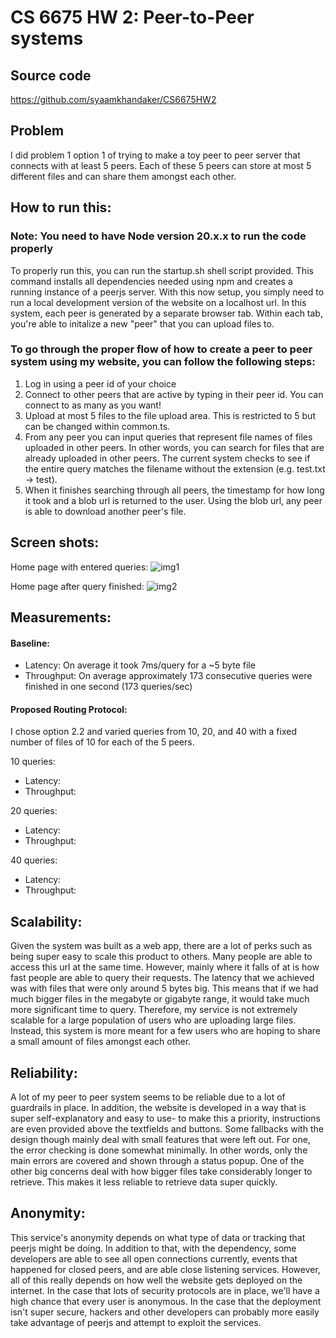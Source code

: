 # CS 6675 HW 2: Peer-to-Peer systems

## Source code
https://github.com/syaamkhandaker/CS6675HW2

## Problem

I did problem 1 option 1 of trying to make a toy peer to peer server that connects with at least 5 peers. Each of these 5 peers can store at most 5 different files and can share them amongst each other.

## How to run this:

### Note: You need to have Node version 20.x.x to run the code properly

To properly run this, you can run the startup.sh shell script provided. This command installs all dependencies needed using npm and creates a running instance of a peerjs server. With this now setup, you simply need to run a local development version of the website on a localhost url. In this system, each peer is generated by a separate browser tab. Within each tab, you're able to initalize a new "peer" that you can upload files to.

### To go through the proper flow of how to create a peer to peer system using my website, you can follow the following steps:

1. Log in using a peer id of your choice
2. Connect to other peers that are active by typing in their peer id. You can connect to as many as you want!
3. Upload at most 5 files to the file upload area. This is restricted to 5 but can be changed within common.ts.
4. From any peer you can input queries that represent file names of files uploaded in other peers. In other words, you can search for files that are already uploaded in other peers. The current system checks to see if the entire query matches the filename without the extension (e.g. test.txt -> test).
5. When it finishes searching through all peers, the timestamp for how long it took and a blob url is returned to the user. Using the blob url, any peer is able to download another peer's file.


## Screen shots:
Home page with entered queries: 
![img1](https://github.com/user-attachments/assets/0dcefea6-04a4-484f-9b2b-043bf6058710)

Home page after query finished:
![img2](https://github.com/user-attachments/assets/ffb9e955-6ec4-4f74-b8c3-3e7b0e7e4599)

## Measurements:

#### Baseline:
- Latency: On average it took 7ms/query for a ~5 byte file 
- Throughput: On average approximately 173 consecutive queries were finished in one second (173 queries/sec)

#### Proposed Routing Protocol:
I chose option 2.2 and varied queries from 10, 20, and 40 with a fixed number of files of 10 for each of the 5 peers.

10 queries:
- Latency:
- Throughput:

20 queries:
- Latency:
- Throughput:

40 queries:
- Latency:
- Throughput:

## Scalability:

Given the system was built as a web app, there are a lot of perks such as being super easy to scale this product to others. Many people are able to access this url at the same time. However, mainly where it falls of at is how fast people are able to query their requests. The latency that we achieved was with files that were only around 5 bytes big. This means that if we had much bigger files in the megabyte or gigabyte range, it would take much more significant time to query. Therefore, my service is not extremely scalable for a large population of users who are uploading large files. Instead, this system is more meant for a few users who are hoping to share a small amount of files amongst each other.

## Reliability:

A lot of my peer to peer system seems to be reliable due to a lot of guardrails in place. In addition, the website is developed in a way that is super self-explanatory and easy to use- to make this a priority, instructions are even provided above the textfields and buttons. Some fallbacks with the design though mainly deal with small features that were left out. For one, the error checking is done somewhat minimally. In other words, only the main errors are covered and shown through a status popup. One of the other big concerns deal with how bigger files take considerably longer to retrieve. This makes it less reliable to retrieve data super quickly. 

## Anonymity:

This service's anonymity depends on what type of data or tracking that peerjs might be doing. In addition to that, with the dependency, some developers are able to see all open connections currently, events that happened for closed peers, and are able close listening services. However, all of this really depends on how well the website gets deployed on the internet. In the case that lots of security protocols are in place, we'll have a high chance that every user is anonymous. In the case that the deployment isn't super secure, hackers and other developers can probably more easily take advantage of peerjs and attempt to exploit the services.
